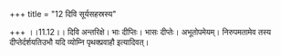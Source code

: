 +++
title = "12 दिवि सूर्यसहस्रस्य"

+++
।।11.12।। दिवि अन्तरिक्षे। भाः दीप्तिः। भासः दीप्तेः। अभूतोपमेयम्।
निरुपमतामेव तस्य दीप्तेर्दर्शयतिउभौ यदि व्योम्नि पृथक्प्रवाहौ
इत्यादिवत्।
